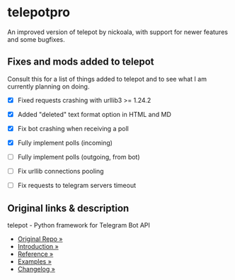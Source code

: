 # telepotpro
An improved version of telepot by nickoala, with support for newer features and some bugfixes.


## Fixes and mods added to telepot
Consult this for a list of things added to telepot and to see what I am currently planning on doing.

- [x] Fixed requests crashing with urllib3 >= 1.24.2
- [x] Added "deleted" text format option in HTML and MD
- [x] Fix bot crashing when receiving a poll
- [x] Fully implement polls (incoming)
- [ ] Fully implement polls (outgoing, from bot)
- [ ] Fix urllib connections pooling
- [ ] Fix requests to telegram servers timeout


## Original links & description
telepot - Python framework for Telegram Bot API

- [Original Repo »](https://github.com/nickoala/telepot)
- [Introduction »](http://telepot.readthedocs.io/en/latest/)
- [Reference »](http://telepot.readthedocs.io/en/latest/reference.html)
- [Examples »](https://github.com/nickoala/telepot/tree/master/examples)
- [Changelog »](https://github.com/nickoala/telepot/blob/master/CHANGELOG.md)
